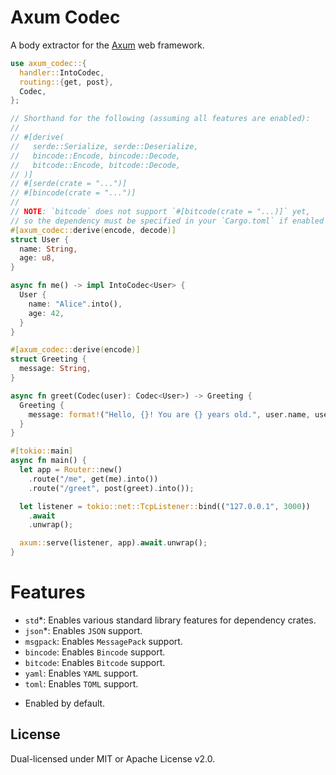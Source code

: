 # Axum Codec

A body extractor for the [Axum](https://github.com/tokio-rs/axum) web framework.

```rust
use axum_codec::{
  handler::IntoCodec,
  routing::{get, post},
  Codec,
};

// Shorthand for the following (assuming all features are enabled):
//
// #[derive(
//   serde::Serialize, serde::Deserialize,
//   bincode::Encode, bincode::Decode,
//   bitcode::Encode, bitcode::Decode,
// )]
// #[serde(crate = "...")]
// #[bincode(crate = "...")]
//
// NOTE: `bitcode` does not support `#[bitcode(crate = "...)]` yet,
// so the dependency must be specified in your `Cargo.toml` if enabled (and using this macro).
#[axum_codec::derive(encode, decode)]
struct User {
  name: String,
  age: u8,
}

async fn me() -> impl IntoCodec<User> {
  User {
    name: "Alice".into(),
    age: 42,
  }
}

#[axum_codec::derive(encode)]
struct Greeting {
  message: String,
}

async fn greet(Codec(user): Codec<User>) -> Greeting {
  Greeting {
    message: format!("Hello, {}! You are {} years old.", user.name, user.age),
  }
}

#[tokio::main]
async fn main() {
  let app = Router::new()
    .route("/me", get(me).into())
    .route("/greet", post(greet).into());

  let listener = tokio::net::TcpListener::bind(("127.0.0.1", 3000))
    .await
    .unwrap();

  axum::serve(listener, app).await.unwrap();
}
```

# Features

- `std`*: Enables various standard library features for dependency crates.
- `json`*: Enables `JSON` support.
- `msgpack`: Enables `MessagePack` support.
- `bincode`: Enables `Bincode` support.
- `bitcode`: Enables `Bitcode` support.
- `yaml`: Enables `YAML` support.
- `toml`: Enables `TOML` support.

* Enabled by default.

## License

Dual-licensed under MIT or Apache License v2.0.

